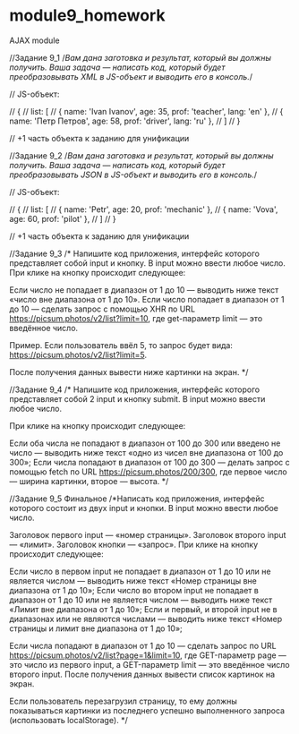 # module9_homework
AJAX module

//Задание 9_1
/*Вам дана заготовка и результат, который вы должны получить. 
Ваша задача — написать код, который будет преобразовывать XML в JS-объект и выводить его в консоль.*/

// JS-объект:

// {
//   list: [
//     { name: 'Ivan Ivanov', age: 35, prof: 'teacher', lang: 'en' },
//     { name: 'Петр Петров', age: 58, prof: 'driver', lang: 'ru' },
//   ]
// }

// +1 часть объекта к заданию для унификации

//Задание 9_2
/*Вам дана заготовка и результат, который вы должны получить. 
Ваша задача — написать код, который будет преобразовывать JSON в JS-объект и выводить его в консоль.*/

// JS-объект:

// {
//   list: [
//     { name: 'Petr', age: 20, prof: 'mechanic' },
//     { name: 'Vova', age: 60, prof: 'pilot' },
//   ]
// }

// +1 часть объекта к заданию для унификации

//Задание 9_3
/*
Напишите код приложения, интерфейс которого представляет собой input и кнопку. 
В input можно ввести любое число. При клике на кнопку происходит следующее:

Если число не попадает в диапазон от 1 до 10 — выводить ниже текст «число вне диапазона от 1 до 10».
Если число попадает в диапазон от 1 до 10 — сделать запрос c помощью XHR по URL https://picsum.photos/v2/list?limit=10, 
где get-параметр limit — это введённое число.

Пример. Если пользователь ввёл 5, то запрос будет вида: https://picsum.photos/v2/list?limit=5.

После получения данных вывести ниже картинки на экран.
*/

//Задание 9_4
/*
Напишите код приложения, интерфейс которого представляет собой 2 input и кнопку submit. 
В input можно ввести любое число.

При клике на кнопку происходит следующее:

Если оба числа не попадают в диапазон от 100 до 300 или введено не число — 
выводить ниже текст «одно из чисел вне диапазона от 100 до 300»;
Если числа попадают в диапазон от 100 до 300 — 
делать запрос c помощью fetch по URL https://picsum.photos/200/300, 
где первое число — ширина картинки, второе — высота.
*/

//Задание 9_5 Финальное
/*Написать код приложения, интерфейс которого состоит из двух input и кнопки. В input можно ввести любое число.

Заголовок первого input — «номер страницы».
Заголовок второго input — «лимит».
Заголовок кнопки — «запрос».
При клике на кнопку происходит следующее:

Если число в первом input не попадает в диапазон от 1 до 10 или не является числом 
— выводить ниже текст «Номер страницы вне диапазона от 1 до 10»;
Если число во втором input не попадает в диапазон от 1 до 10 или не является числом 
— выводить ниже текст «Лимит вне диапазона от 1 до 10»;
Если и первый, и второй input не в диапазонах или не являются числами 
— выводить ниже текст «Номер страницы и лимит вне диапазона от 1 до 10»;

Если числа попадают в диапазон от 1 до 10 — 
сделать запрос по URL https://picsum.photos/v2/list?page=1&limit=10, 
где GET-параметр page — это число из первого input, 
а GET-параметр limit — это введённое число второго input.
После получения данных вывести список картинок на экран.

Если пользователь перезагрузил страницу, то ему должны показываться картинки 
из последнего успешно выполненного запроса (использовать localStorage).
*/
